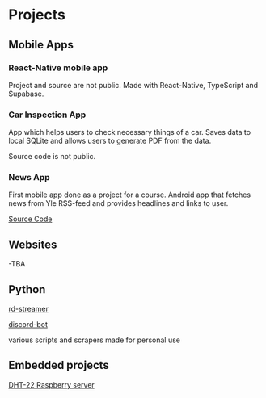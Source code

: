 # Projects

## Mobile Apps
### React-Native mobile app
Project and source are not public. Made with React-Native, TypeScript and Supabase.

### Car Inspection App
App which helps users to check necessary things of a car. Saves data to local SQLite and allows users to generate PDF from the data.

Source code is not public.
### News App
First mobile app done as a project for a course. Android app that fetches news from Yle RSS-feed and provides headlines and links to user.

[Source Code](https://github.com/sibe6/news_app)

## Websites
-TBA

## Python
[rd-streamer](https://github.com/sibe6/rd-streamer)  

[discord-bot](https://github.com/sibe6/sibelius-bot)  

various scripts and scrapers made for personal use

## Embedded projects
[DHT-22 Raspberry server](https://github.com/sibe6/dht-22-reader)
